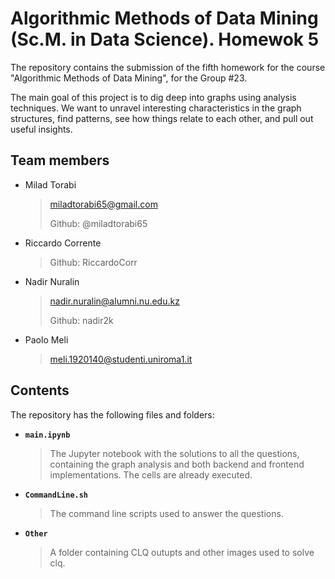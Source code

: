 # Algorithmic Methods of Data Mining (Sc.M. in Data Science). Homewok 5

The repository contains the submission of the fifth homework for the course "Algorithmic Methods of Data Mining", for the Group #23.

The main goal of this project is to dig deep into graphs using analysis techniques. We want to unravel interesting characteristics in the graph structures, find patterns, see how things relate to each other, and pull out useful insights.

## Team members
* Milad Torabi</p>
    > miladtorabi65@gmail.com</p>
    > Github: @miladtorabi65
* Riccardo Corrente</p>
    > Github: RiccardoCorr
* Nadir Nuralin</p>
    > nadir.nuralin@alumni.nu.edu.kz</p>
    > Github: nadir2k
* Paolo Meli
    >meli.1920140@studenti.uniroma1.it
    >
## Contents
The repository has the following files and folders:

* __`main.ipynb`__
    > The Jupyter notebook with the solutions to all the questions, containing the graph analysis and both backend and frontend implementations. The cells are already executed.
* __`CommandLine.sh`__
    > The command line scripts used to answer the questions.
* __`Other`__
    > A folder containing CLQ outupts and other images used to solve clq.
